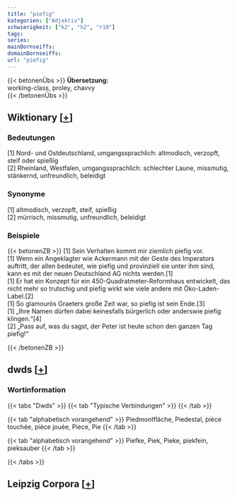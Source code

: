 ```yaml
---
title: "piefig"
kategorien: ["Adjektiv"]
schwierigkeit: ["k2", "h2", "r19"]
tags:
series:
mainDornseiffs:
domainDornseiffs:
url: "piefig"
---
```


{{< betonenÜbs >}}
**Übersetzung:**  
working-class, proley, chavvy  
{{< /betonenÜbs >}}

## Wiktionary [[+](https://de.wiktionary.org/wiki/piefig)]

### Bedeutungen
[1] Nord- und Ostdeutschland, umgangssprachlich: altmodisch, verzopft, steif oder spießig  
[2] Rheinland, Westfalen, umgangssprachlich: schlechter Laune, missmutig, stänkernd, unfreundlich, beleidigt  

### Synonyme
[1] altmodisch, verzopft, steif, spießig  
[2] mürrisch, missmutig, unfreundlich, beleidigt  

### Beispiele
{{< betonenZB >}}
[1] Sein Verhalten kommt mir ziemlich piefig vor.  
[1] Wenn ein Angeklagter wie Ackermann mit der Geste des Imperators auftritt, der allen bedeutet, wie piefig und provinziell sie unter ihm sind, kann es mit der neuen Deutschland AG nichts werden.[1]  
[1] Er hat ein Konzept für ein 450-Quadratmeter-Reformhaus entwickelt, das nicht mehr so trutschig und piefig wirkt wie viele andere mit Öko-Laden-Label.[2]  
[1] So glamourös Graeters große Zeit war, so piefig ist sein Ende.[3]  
[1] „Ihre Namen dürfen dabei keinesfalls bürgerlich oder anderswie piefig klingen.“[4]  
[2] „Pass auf, was du sagst, der Peter ist heute schon den ganzen Tag piefig!“  

{{< /betonenZB >}}


## dwds [[+](https://www.dwds.de/wb/piefig)]

### Wortinformation
{{< tabs "Dwds" >}}
{{< tab "Typische Verbindungen" >}}
{{< /tab >}}

{{< tab "alphabetisch vorangehend" >}}
Piedmontfläche, Piedestal, pièce touchée, pièce jouée, Piece, Pie
{{< /tab >}}

{{< tab "alphabetisch vorangehend" >}}
Piefke, Piek, Pieke, piekfein, pieksauber
{{< /tab >}}

{{< /tabs >}}

## Leipzig Corpora [[+](https://corpora.uni-leipzig.de/en/res?word=piefig&corpusId=deu_newscrawl-public_2018)]

